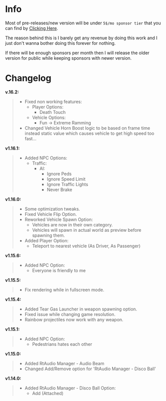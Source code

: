 # Info
Most of pre-releases/new version will be under `5$/mo sponsor tier` that you can find by [Clicking Here](https://github.com/sponsors/sneakyevil). 

The reason behind this is I barely get any revenue by doing this work and I just don't wanna bother doing this forever for nothing. 

If there will be enough sponsors per month then I will release the older version for public while keeping sponsors with newer version.

# Changelog

__v.16.2:__
> - Fixed non working features:
>     - Player Options: 
>         - Death Touch
>     - Vehicle Options: 
>         - Fun -> Extreme Ramming
> - Changed Vehicle Horn Boost logic to be based on frame time instead static value which causes vehicle to get high speed too fast...

__v1.16.1:__
> - Added NPC Options:
>     - Traffic:
>         - AI:
>             - Ignore Peds
>             - Ignore Speed Limit
>             - Ignore Traffic Lights
>             - Never Brake

__v1.16.0:__
> - Some optimization tweaks.
> - Fixed Vehicle Flip Option.
> - Reworked Vehicle Spawn Option:
>     - Vehicles are now in their own category.
>     - Vehicles will spawn in actual world as preview before spawning them.
> - Added Player Option:
>     - Teleport to nearest vehicle (As Driver, As Passenger)

__v1.15.6:__
> - Added NPC Option:
>    - Everyone is friendly to me

__v1.15.5:__
> - Fix rendering while in fullscreen mode.

__v1.15.4:__
> - Added Tear Gas Launcher in weapon spawning option.
> - Fixed issue while changing game resolution.
> - Rainbow projectiles now work with any weapon.

__v1.15.1:__
> - Added NPC Option:
>     - Pedestrians hates each other

__v1.15.0:__
> - Added RtAudio Manager - Audio Beam
> - Changed Add/Remove option for 'RtAudio Manager - Disco Ball'

__v1.14.0:__
> - Added RtAudio Manager - Disco Ball Option:
>     - Add (Attached)
